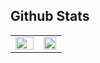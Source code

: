 
## Github Stats  
<table><tr><td valign="top" width="55%">

<img src="https://github-readme-stats.vercel.app/api?username=ahnshy&show_icons=true&count_private=true&hide_border=true&theme=algolia" align="center" style="width: 100%" />

</td><td valign="top" width="44%">

<img src="https://github-readme-stats.vercel.app/api/top-langs/?username=ahnshy&show_icons=true&theme=algolia&hide_border=true&layout=compact" align="center" style="width: 97%" />

</td></tr></table>  

<br/>  
